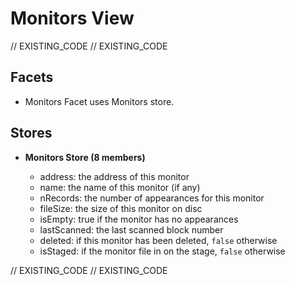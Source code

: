 <!--
Copyright 2016, 2026 The TrueBlocks Authors. All rights reserved.
Use of this source code is governed by a license that can
be found in the LICENSE file.

Parts of this file were auto generated. Edit only those parts of
the code inside of 'EXISTING_CODE' tags.
-->
# Monitors View

// EXISTING_CODE
// EXISTING_CODE

## Facets

- Monitors Facet uses Monitors store.

## Stores

- **Monitors Store (8 members)**

  - address: the address of this monitor
  - name: the name of this monitor (if any)
  - nRecords: the number of appearances for this monitor
  - fileSize: the size of this monitor on disc
  - isEmpty: true if the monitor has no appearances
  - lastScanned: the last scanned block number
  - deleted: if this monitor has been deleted, `false` otherwise
  - isStaged: if the monitor file in on the stage, `false` otherwise

// EXISTING_CODE
// EXISTING_CODE
